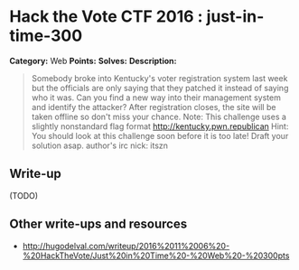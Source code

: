 # Hack the Vote CTF 2016 : just-in-time-300

**Category:** Web
**Points:**
**Solves:**
**Description:**

> Somebody broke into Kentucky's voter registration system last week but the officials are only saying that they patched it instead of saying who it was. Can you find a new way into their management system and identify the attacker? After registration closes, the site will be taken offline so don't miss your chance.  Note: This challenge uses a slightly nonstandard flag format    <http://kentucky.pwn.republican>    Hint: You should look at this challenge soon before it is too late\! Draft your solution asap.  author's irc nick: itszn


## Write-up

(TODO)

## Other write-ups and resources

* http://hugodelval.com/writeup/2016%2011%2006%20-%20HackTheVote/Just%20in%20Time%20-%20Web%20-%20300pts
